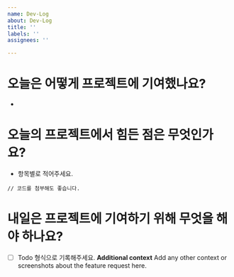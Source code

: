 ```yaml
---
name: Dev-Log
about: Dev-Log
title: ''
labels: ''
assignees: ''

---
```


# 오늘은 어떻게 프로젝트에 기여했나요?
 - 
# 오늘의 프로젝트에서 힘든 점은 무엇인가요?
 - 항목별로 적어주세요.
``` 
// 코드를 첨부해도 좋습니다.
```
# 내일은 프로젝트에 기여하기 위해 무엇을 해야 하나요?
* [ ] Todo 형식으로 기록해주세요.
**Additional context**
Add any other context or screenshots about the feature request here.
